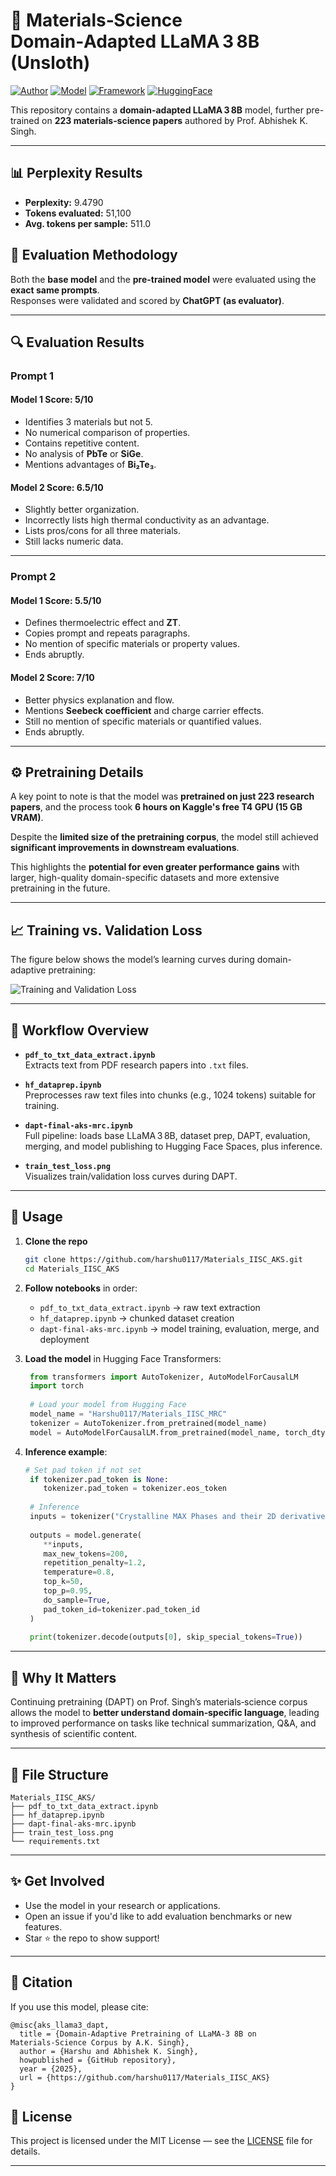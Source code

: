 


# 🧠 Materials‑Science Domain‑Adapted LLaMA 3 8B (Unsloth)

[![Author](https://img.shields.io/badge/Author-harshu0117-blue)](https://github.com/harshu0117)
[![Model](https://img.shields.io/badge/Model-LLaMA3--8B-green)](https://huggingface.co/meta-llama)
[![Framework](https://img.shields.io/badge/Unsloth-Finetuning%20Made%20Easy-orange)](https://github.com/unslothai/unsloth)
[![HuggingFace](https://img.shields.io/badge/HuggingFace-Transformers-yellow)](https://huggingface.co/)


This repository contains a **domain-adapted LLaMA 3 8B** model, further pre-trained on **223 materials‑science papers** authored by Prof. Abhishek K. Singh.

---

## 📊 Perplexity Results

- **Perplexity:** 9.4790  
- **Tokens evaluated:** 51,100  
- **Avg. tokens per sample:** 511.0  

## 🧪 Evaluation Methodology

Both the **base model** and the **pre-trained model** were evaluated using the **exact same prompts**.  
Responses were validated and scored by **ChatGPT (as evaluator)**.

---

## 🔍 Evaluation Results

### **Prompt 1**

#### Model 1 Score: **5/10**

- Identifies 3 materials but not 5.
- No numerical comparison of properties.
- Contains repetitive content.
- No analysis of **PbTe** or **SiGe**.
- Mentions advantages of **Bi₂Te₃**.

#### Model 2 Score: **6.5/10**

- Slightly better organization.
- Incorrectly lists high thermal conductivity as an advantage.
- Lists pros/cons for all three materials.
- Still lacks numeric data.

---

### **Prompt 2**

#### Model 1 Score: **5.5/10**

- Defines thermoelectric effect and **ZT**.
- Copies prompt and repeats paragraphs.
- No mention of specific materials or property values.
- Ends abruptly.

#### Model 2 Score: **7/10**

- Better physics explanation and flow.
- Mentions **Seebeck coefficient** and charge carrier effects.
- Still no mention of specific materials or quantified values.
- Ends abruptly.

---

## ⚙️ Pretraining Details

A key point to note is that the model was **pretrained on just 223 research papers**, and the process took **6 hours on Kaggle's free T4 GPU (15 GB VRAM)**.  

Despite the **limited size of the pretraining corpus**, the model still achieved **significant improvements in downstream evaluations**.  

This highlights the **potential for even greater performance gains** with larger, high-quality domain-specific datasets and more extensive pretraining in the future.

---

## 📈 Training vs. Validation Loss

The figure below shows the model’s learning curves during domain-adaptive pretraining:

![Training and Validation Loss](train_test_loss.png)

---

## 🧪 Workflow Overview

- **`pdf_to_txt_data_extract.ipynb`**  
  Extracts text from PDF research papers into `.txt` files.

- **`hf_dataprep.ipynb`**  
  Preprocesses raw text files into chunks (e.g., 1024 tokens) suitable for training.

- **`dapt-final-aks-mrc.ipynb`**  
  Full pipeline: loads base LLaMA 3 8B, dataset prep, DAPT, evaluation, merging, and model publishing to Hugging Face Spaces, plus inference.

- **`train_test_loss.png`**  
  Visualizes train/validation loss curves during DAPT.


---

## 🚀 Usage

1. **Clone the repo**  
   ```bash
   git clone https://github.com/harshu0117/Materials_IISC_AKS.git
   cd Materials_IISC_AKS

2. **Follow notebooks** in order:

   * `pdf_to_txt_data_extract.ipynb` → raw text extraction
   * `hf_dataprep.ipynb` → chunked dataset creation
   * `dapt-final-aks-mrc.ipynb` → model training, evaluation, merge, and deployment

3. **Load the model** in Hugging Face Transformers:

   ```python
    from transformers import AutoTokenizer, AutoModelForCausalLM
    import torch
    
    # Load your model from Hugging Face
    model_name = "Harshu0117/Materials_IISC_MRC"
    tokenizer = AutoTokenizer.from_pretrained(model_name)
    model = AutoModelForCausalLM.from_pretrained(model_name, torch_dtype=torch.float16, device_map="auto")

   ```

4. **Inference example**:

   ```python
   # Set pad token if not set
    if tokenizer.pad_token is None:
       tokenizer.pad_token = tokenizer.eos_token
    
    # Inference
    inputs = tokenizer("Crystalline MAX Phases and their 2D derivative MXenes", return_tensors="pt").to("cuda")
    
    outputs = model.generate(
       **inputs,
       max_new_tokens=200,
       repetition_penalty=1.2,
       temperature=0.8,
       top_k=50,
       top_p=0.95,
       do_sample=True,
       pad_token_id=tokenizer.pad_token_id
    )
    
    print(tokenizer.decode(outputs[0], skip_special_tokens=True))
   ```

---

## 🎯 Why It Matters

Continuing pretraining (DAPT) on Prof. Singh’s materials‑science corpus allows the model to **better understand domain‑specific language**, leading to improved performance on tasks like technical summarization, Q\&A, and synthesis of scientific content.

---

## 📂 File Structure

```
Materials_IISC_AKS/
├── pdf_to_txt_data_extract.ipynb
├── hf_dataprep.ipynb
├── dapt-final-aks-mrc.ipynb
├── train_test_loss.png
└── requirements.txt
```

---

## ✨ Get Involved

* Use the model in your research or applications.
* Open an issue if you'd like to add evaluation benchmarks or new features.
* Star ⭐️ the repo to show support!

---

## 📝 Citation

If you use this model, please cite:

```
@misc{aks_llama3_dapt,
  title = {Domain‑Adaptive Pretraining of LLaMA‑3 8B on Materials‑Science Corpus by A.K. Singh},
  author = {Harshu and Abhishek K. Singh},
  howpublished = {GitHub repository},
  year = {2025},
  url = {https://github.com/harshu0117/Materials_IISC_AKS}
}
```

## 📜 License

This project is licensed under the MIT License — see the [LICENSE](LICENSE) file for details.

---


